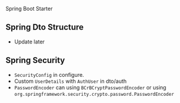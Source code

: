 Spring Boot Starter

## Spring Dto Structure
- Update later

## Spring Security
- `SecurityConfig` in configure.
- Custom `UserDetails` with `AuthUser` in dto/auth
- `PasswordEncoder` can using `BCrBCryptPasswordEncoder` or using `org.springframework.security.crypto.password.PasswordEncoder`